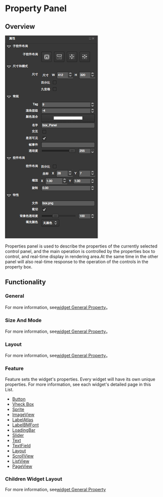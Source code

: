 # Property Panel

## Overview

![](./res/properties_mian_panel.png)

Properties panel is used to describe the properties of the currently selected control panel, and the main operation is controlled by the properties box to control, and real-time display in rendering area.At the same time in the other panel will also real-time response to the operation of the controls in the property box.

## Functionality
### General



For more information, see[widget General Property](../widget/general_property.md)。

### Size And Mode



For more information, see[widget General Property](../widget/general_property.md)。


### Layout

For more information, see[widget General Property](../widget/general_property.md)。

### Feature



Feature sets the widget's properties. Every widget will have its own unique properties. For more information, see each widget's detailed page in this List.

* [Button](../widget/button.md)
* [Vheck Box](../widget/checkbox.md)
* [Sprite](../widget/sprite.md)
* [ImageView](../widget/imageview.md)
* [LabelAtlas](../widget/labelatlas.md)
* [LabelBMFont](../widget/labelbmfont.md)
* [LoadingBar](../widget/loadingbar.md)
* [Slider](../widget/slider.md)
* [Text](../widget/text.md)
* [TextField](../widget/textfield.md)
* [Layout](../widget/layout.md)
* [ScrollView](../widget/scrollview.md)
* [ListView](../widget/listview.md)
* [PageView](../widget/pageview.md)


### Children Widget Layout



For more information, see[widget General Property](../widget/general_property.md)
